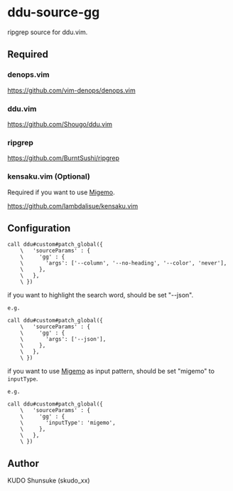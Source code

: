 # ddu-source-gg

ripgrep source for ddu.vim.

## Required

### denops.vim

https://github.com/vim-denops/denops.vim

### ddu.vim

https://github.com/Shougo/ddu.vim

### ripgrep

https://github.com/BurntSushi/ripgrep

### kensaku.vim (Optional)

Required if you want to use [Migemo][Migemo].

https://github.com/lambdalisue/kensaku.vim

## Configuration

```
call ddu#custom#patch_global({
    \   'sourceParams' : {
    \     'gg' : {
    \       'args': ['--column', '--no-heading', '--color', 'never'],
    \     },
    \   },
    \ })
```

if you want to highlight the search word, should be set "--json".

```
e.g.

call ddu#custom#patch_global({
    \   'sourceParams' : {
    \     'gg' : {
    \       'args': ['--json'],
    \     },
    \   },
    \ })
```

if you want to use [Migemo][Migemo] as input pattern, should be set "migemo" to
`inputType`.

```
e.g.

call ddu#custom#patch_global({
    \   'sourceParams' : {
    \     'gg' : {
    \       'inputType': 'migemo',
    \     },
    \   },
    \ })
```

[Migemo]: http://0xcc.net/migemo/

## Author

KUDO Shunsuke (skudo_xx)
